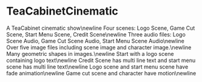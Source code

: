 # TeaCabinetCinematic
A TeaCabinet cinematic show\newline
Four scenes: Logo Scene, Game Cut Scene, Start Menu Scene, Credit Scene\newline
Three audio files: Logo Scene Audio, Game Cut Scene Audio, Start Menu Scene Audio\newline
Over five image files including scene image and character image.\newline
Many geometric shapes in images.\newline
Start with a logo scene containing logo text\newline
Credit Scene has multi line text and start menu scene has multi line text\newline
Logo scene and start menu scene have fade animation\newline
Game cut scene and character have motion\newline
